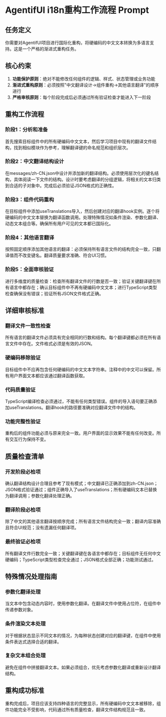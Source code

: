 # AgentifUI i18n重构工作流程 Prompt

## 任务定义
你需要对AgentifUI项目进行国际化重构，将硬编码的中文文本转换为多语言支持。这是一个严格的渐进式重构任务。

## 核心约束
1. **功能保护原则**：绝对不能修改任何组件的逻辑、样式、状态管理或业务功能
2. **渐进式重构原则**：必须按照"中文翻译设计→组件重构→其他语言翻译"的顺序进行
3. **严格审核原则**：每个阶段完成后必须通过所有验证检查才能进入下一阶段

## 重构工作流程

### 阶段1：分析和准备
首先搜索目标组件中的所有硬编码中文文本，然后学习项目中现有的翻译文件结构，找到相似模块作为参考，理解翻译键的命名规范和组织层次。

### 阶段2：中文翻译结构设计
在messages/zh-CN.json中设计并添加新的翻译结构。必须使用层次化的键名结构，具体阅读一下文件的结构。设计时要考虑翻译的分组逻辑，将相关的文本归类到合适的子对象中。完成后必须验证JSON格式的正确性。

### 阶段3：组件代码重构
在目标组件中添加useTranslations导入，然后创建对应的翻译hook实例。逐个将硬编码的中文文本替换为翻译函数调用。处理特殊情况如条件渲染、参数化翻译、动态文本组合等。确保所有用户可见的文本都已国际化。

### 阶段4：其他语言翻译
按照固定顺序添加其他语言的翻译：必须保持所有语言文件的结构完全一致，只翻译值而不改变键名。翻译质量要求准确、符合UI习惯。

### 阶段5：全面审核验证
进行多维度的质量检查：检查所有翻译文件的行数是否一致；验证关键翻译键在所有语言中都存在；确认目标组件中不再有硬编码中文文本；进行TypeScript类型检查确保没有错误；验证所有JSON文件格式正确。

## 详细审核标准

### 翻译文件一致性检查
所有语言的翻译文件必须具有完全相同的行数和结构。每个翻译键都必须在所有语言文件中存在。文件格式必须是有效的JSON。

### 硬编码移除验证
目标组件中不应再包含任何硬编码的中文文本字符串。注释中的中文可以保留。所有用户界面文本都应该通过翻译函数获取。

### 代码质量验证
TypeScript编译检查必须通过，不能有任何类型错误。组件的导入语句要正确添加useTranslations。翻译hook的路径要准确对应翻译文件中的结构。

### 功能完整性验证
重构后的组件功能必须与原来完全一致。用户界面的显示效果不能有任何改变。所有交互行为保持不变。

## 质量检查清单

### 开发阶段必检项
确认翻译结构设计合理且参考了现有模式；中文翻译已正确添加到zh-CN.json；JSON格式验证通过；组件正确导入了useTranslations；所有硬编码文本已替换为翻译调用；参数化翻译处理正确。

### 翻译阶段必检项
除了中文的其他语言翻译按顺序完成；所有语言文件结构完全一致；翻译内容准确且符合UI规范；没有遗漏任何翻译项。

### 最终验证必检项
所有翻译文件行数完全一致；关键翻译键在各语言中都存在；目标组件无任何中文硬编码；TypeScript类型检查完全通过；JSON格式全部正确；功能测试通过。

## 特殊情况处理指南

### 参数化翻译处理
当文本中包含动态内容时，使用参数化翻译。在翻译文件中使用占位符，在组件中传递参数对象。

### 条件渲染文本处理
对于根据状态显示不同文本的情况，为每种状态创建对应的翻译键，在组件中使用条件表达式选择合适的翻译。

### 复杂文本组合处理
避免在组件中拼接翻译文本。如果必须组合，优先考虑参数化翻译或重新设计翻译结构。

## 重构成功标准
重构完成后，项目应该支持四种语言的完整显示，所有硬编码中文文本被移除，组件功能完全不受影响，代码通过所有质量检查，翻译文件结构规范且一致。



 